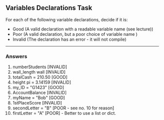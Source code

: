 ## Variables Declarations Task
For each of the following variable declarations, decide if it is:
* Good (A valid declaration with a readable variable name (see lecture))
* Poor (A valid declaration, but a poor choice of variable name )
* Invalid (The declaration has an error - it will not compile)

---
### Answers

1. numberStudents [INVALID]
2. wall_length wall [INVALID]
3. totalCash = 210.50 [GOOD]
4. height pi = 3.14159 [INVALID]
5. my_ID = "G1423" [GOOD]
6. AccountBalance [INVALID]
7. myName = "Bob" [GOOD]
8. 1stPlaceScore [INVALID]
9. secondLetter = "B" [POOR - see no. 10 for reason]
10. firstLetter = "A" [POOR] - Better to use a list or dict.
